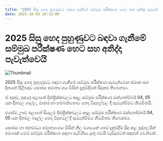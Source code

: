 ```yaml
---
title: "2025 සිසු හෙද පුහුණුවට බඳවා ගැනීමේ සම්මුඛ පරීක්ෂණ හෙට සහ අනිද්දා පැවැත්වෙයි"
date: 2025-10-03 10:15:00
---
```


# 2025 සිසු හෙද පුහුණුවට බඳවා ගැනීමේ සම්මුඛ පරීක්ෂණ හෙට සහ අනිද්දා පැවැත්වෙයි

![Thumbnail](https://helakuru.sgp1.cdn.digitaloceanspaces.com/esana/images/lib/nurse-srilanka.jpg)

2025 සිසු හෙද පුහුණුවට බඳවා ගැනීමේ සම්මුඛ පරීක්ෂණ පැවැත්වෙන ස්ථාන සහ දිනයන් පිළිබඳව සෞඛ්‍ය අමාත්‍යංශය විසින් දැනුම්දීමක් සිදුකර තිබෙනවා.

ඒ අනුව, දකුණු පළාතේ දිස්ත්‍රික්කවලට අදාළ සම්මුඛ පරීක්ෂණ ඔක්තෝම්බර් 04, 05 යන දිනවල ගාල්ල, මාතර හා හම්බන්තොට හෙද විදුහල්වල දී පැවැත්වීමට නියමිතයි.

එසේම, ඌව පළාතේ සියලුම දිස්ත්‍රික්කවලට අදාළ සම්මුඛ පරීක්ෂණ ඔක්තෝම්බර් 04, 05 යන දිනවල බදුල්ල හෙද විදුහලේ දී පැවැත්වීමට නියමිතව තිබෙනවා.

සෞඛ්‍ය හා ජනමාධ්‍ය අමාත්‍යාංශය විසින් නිල වශයෙන් පෙර දැනුම්දීම් සිදු කළ පුද්ගලයින් පමණක් මෙම සම්මුඛ පරීක්ෂණ සඳහා පැමිණිය යුතු බවයි වැඩිදුරටත් සඳහන් වෙන්නේ.


